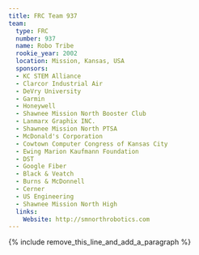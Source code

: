 ```yaml
---
title: FRC Team 937
team:
  type: FRC
  number: 937
  name: Robo Tribe
  rookie_year: 2002
  location: Mission, Kansas, USA
  sponsors:
  - KC STEM Alliance
  - Clarcor Industrial Air
  - DeVry University
  - Garmin
  - Honeywell
  - Shawnee Mission North Booster Club
  - Lanmarx Graphix INC.
  - Shawnee Mission North PTSA
  - McDonald's Corporation
  - Cowtown Computer Congress of Kansas City
  - Ewing Marion Kaufmann Foundation
  - DST
  - Google Fiber
  - Black & Veatch
  - Burns & McDonnell
  - Cerner
  - US Engineering
  - Shawnee Mission North High
  links:
    Website: http://smnorthrobotics.com
---
```


{% include remove_this_line_and_add_a_paragraph %}